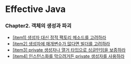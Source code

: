 # Effective Java
### Chapter2. 객체의 생성과 파괴
- [[item1] 생성자 대신 정적 팩토리 메소드를 고려하라](https://github.com/Hyun-juhee/Effective-Java/tree/master/src/chapter2/item1) 
- [[item2] 생성자에 매개변수가 많다면 빌더를 고려하라](https://github.com/Hyun-juhee/Effective-Java/tree/master/src/chapter2/item2)
- [[item3] private 생성자나 열거 타입으로 싱글턴임을 보증하라](https://github.com/Hyun-juhee/Effective-Java/tree/master/src/chapter2/item3)
- [[item4] 인스턴스화를 막으려거든 private 생성자를 사용하라](https://github.com/Hyun-juhee/Effective-Java/tree/master/src/chapter2/item4)